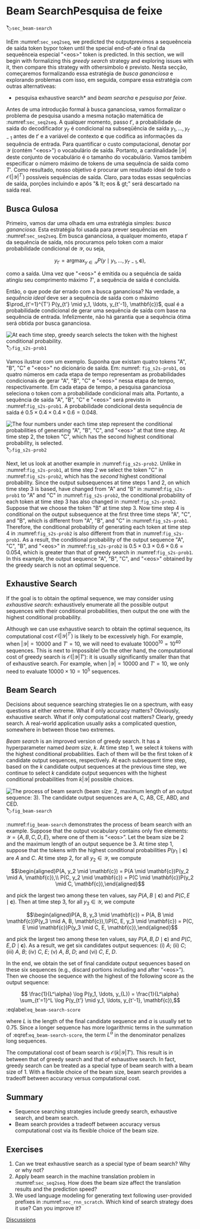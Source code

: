 # Beam SearchPesquisa de feixe
:label:`sec_beam-search`

InEm :numref:`sec_seq2seq`,
we predicted the outputprevimos a sequeênceia de saída token bypor token
until the special end-of-até o final da sequeênceia especial "&lt;eos&gt;" token
is predicted.
In this section,
we will begin with formalizing this *greedy search* strategy
and exploring issues with it,
then compare this strategy with othersímbolo
é previsto.
Nesta secção,
começaremos formalizando essa estratégia de *busca gananciosa*
e explorando problemas com isso,
em seguida, compare essa estratégia com outras alternativeas:
* pesquisa exhaustive search* and *beam searcha* e *pesquisa por feixe*.

Antes de uma introdução formal à busca gananciosa,
vamos formalizar o problema de pesquisa
usando
a mesma notação matemática de :numref:`sec_seq2seq`.
A qualquer momento, passo $t'$,
a probabilidade de saída do decodificador $y_{t '}$
é condicional
na subseqüência de saída
$y_1, \ldots, y_{t'-1}$ antes de $t'$ e
a variável de contexto $\mathbf{c}$ que
codifica as informações da sequência de entrada.
Para quantificar o custo computacional,
denotar por
$\mathcal{Y}$ (contém "&lt;eos&gt;")
o vocabulário de saída.
Portanto, a cardinalidade $\left|\mathcal{Y}\right|$ deste conjunto de vocabulário
é o tamanho do vocabulário.
Vamos também especificar o número máximo de tokens
de uma sequência de saída como $T'$.
Como resultado,
nosso objetivo é procurar um resultado ideal
de todo o
$\mathcal{O}(\left|\mathcal{Y}\right|^{T'})$
possíveis sequências de saída.
Claro,
para todas essas sequências de saída,
porções incluindo e após "& lt; eos & gt;" será descartado
na saída real.

## Busca Gulosa

Primeiro, vamos dar uma olhada em
uma estratégia simples: *busca gananciosa*.
Esta estratégia foi usada para prever sequências em :numref:`sec_seq2seq`.
Em busca gananciosa,
a qualquer momento, etapa $t'$ da sequência de saída,
nós procuramos pelo token
com a maior probabilidade condicional de $\mathcal{Y}$, ou seja,

$$y_{t'} = \operatorname*{argmax}_{y \in \mathcal{Y}} P(y \mid y_1, \ldots, y_{t'-1}, \mathbf{c}),$$

como a saída.
Uma vez que "&lt;eos&gt;" é emitida ou a sequência de saída atingiu seu comprimento máximo $T'$, a sequência de saída é concluída.

Então, o que pode dar errado com a busca gananciosa?
Na verdade,
a *sequência ideal*
deve ser a sequência de saída
com o máximo
$\prod_{t'=1}^{T'} P(y_{t'} \mid y_1, \ldots, y_{t'-1}, \mathbf{c})$,
qual é
a probabilidade condicional de gerar uma sequência de saída com base na sequência de entrada.
Infelizmente, não há garantia
que a sequência ótima será obtida
por busca gananciosa.

![At each time step, greedy search selects the token with the highest conditional probability.](../img/s2s-prob1.svg)
:label:`fig_s2s-prob1`

Vamos ilustrar com um exemplo.
Suponha que existam quatro tokens
"A", "B", "C" e "&lt;eos&gt;" no dicionário de saída.
Em: numref: `fig_s2s-prob1`,
os quatro números em cada etapa de tempo representam as probabilidades condicionais de gerar "A", "B", "C" e "&lt;eos&gt;" nessa etapa de tempo, respectivamente.
Em cada etapa de tempo,
a pesquisa gananciosa seleciona o token com a probabilidade condicional mais alta.
Portanto, a sequência de saída "A", "B", "C" e "&lt;eos&gt;" será previsto
in :numref:`fig_s2s-prob1`.
A probabilidade condicional desta sequência de saída é $0.5\times0.4\times0.4\times0.6 = 0.048$.

![The four numbers under each time step represent the conditional probabilities of generating "A", "B", "C", and "&lt;eos&gt;" at that time step.  At time step 2, the token "C", which has the second highest conditional probability, is selected.](../img/s2s-prob2.svg)
:label:`fig_s2s-prob2`


Next, let us look at another example 
in :numref:`fig_s2s-prob2`. 
Unlike in :numref:`fig_s2s-prob1`, 
at time step 2
we select the token "C"
in :numref:`fig_s2s-prob2`, 
which has the *second* highest conditional probability.
Since the output subsequences at time steps 1 and 2, 
on which time step 3 is based, 
have changed from "A" and "B" in :numref:`fig_s2s-prob1` to "A" and "C" in :numref:`fig_s2s-prob2`, 
the conditional probability of each token 
at time step 3 has also changed in :numref:`fig_s2s-prob2`. 
Suppose that we choose the token "B" at time step 3. 
Now time step 4 is conditional on
the output subsequence at the first three time steps
"A", "C", and "B", 
which is different from "A", "B", and "C" in :numref:`fig_s2s-prob1`. 
Therefore, the conditional probability of generating each token at time step 4 in :numref:`fig_s2s-prob2` is also different from that in :numref:`fig_s2s-prob1`. 
As a result, 
the conditional probability of the output sequence "A", "C", "B", and "&lt;eos&gt;" 
in :numref:`fig_s2s-prob2`
is $0.5\times0.3 \times0.6\times0.6=0.054$, 
which is greater than that of greedy search in :numref:`fig_s2s-prob1`. 
In this example, 
the output sequence "A", "B", "C", and "&lt;eos&gt;" obtained by the greedy search is not an optimal sequence.

## Exhaustive Search

If the goal is to obtain the optimal sequence, we may consider using *exhaustive search*: 
exhaustively enumerate all the possible output sequences with their conditional probabilities,
then output the one 
with the highest conditional probability.

Although we can use exhaustive search to obtain the optimal sequence, 
its computational cost $\mathcal{O}(\left|\mathcal{Y}\right|^{T'})$ is likely to be excessively high. 
For example, when $|\mathcal{Y}|=10000$ and $T'=10$, we will need to evaluate $10000^{10} = 10^{40}$ sequences. This is next to impossible!
On the other hand,
the computational cost of greedy search is 
$\mathcal{O}(\left|\mathcal{Y}\right|T')$: 
it is usually significantly smaller than
that of exhaustive search. For example, when $|\mathcal{Y}|=10000$ and $T'=10$, we only need to evaluate $10000\times10=10^5$ sequences.


## Beam Search

Decisions about sequence searching strategies
lie on a spectrum,
with easy questions at either extreme.
What if only accuracy matters?
Obviously, exhaustive search.
What if only computational cost matters?
Clearly, greedy search.
A real-world application usually asks
a complicated question,
somewhere in between those two extremes.

*Beam search* is an improved version of greedy search. It has a hyperparameter named *beam size*, $k$. 
At time step 1, 
we select $k$ tokens with the highest conditional probabilities.
Each of them will be the first token of 
$k$ candidate output sequences, respectively.
At each subsequent time step, 
based on the $k$ candidate output sequences
at the previous time step,
we continue to select $k$ candidate output sequences 
with the highest conditional probabilities 
from $k\left|\mathcal{Y}\right|$ possible choices.

![The process of beam search (beam size: 2, maximum length of an output sequence: 3). The candidate output sequences are $A$, $C$, $AB$, $CE$, $ABD$, and $CED$.](../img/beam-search.svg)
:label:`fig_beam-search`


:numref:`fig_beam-search` demonstrates the 
process of beam search with an example. 
Suppose that the output vocabulary
contains only five elements: 
$\mathcal{Y} = \{A, B, C, D, E\}$, 
where one of them is “&lt;eos&gt;”. 
Let the beam size be 2 and 
the maximum length of an output sequence be 3. 
At time step 1, 
suppose that the tokens with the highest conditional probabilities $P(y_1 \mid \mathbf{c})$ are $A$ and $C$. At time step 2, for all $y_2 \in \mathcal{Y},$ we compute 

$$\begin{aligned}P(A, y_2 \mid \mathbf{c}) = P(A \mid \mathbf{c})P(y_2 \mid A, \mathbf{c}),\\ P(C, y_2 \mid \mathbf{c}) = P(C \mid \mathbf{c})P(y_2 \mid C, \mathbf{c}),\end{aligned}$$  

and pick the largest two among these ten values, say
$P(A, B \mid \mathbf{c})$ and $P(C, E \mid \mathbf{c})$.
Then at time step 3, for all $y_3 \in \mathcal{Y}$, we compute 

$$\begin{aligned}P(A, B, y_3 \mid \mathbf{c}) = P(A, B \mid \mathbf{c})P(y_3 \mid A, B, \mathbf{c}),\\P(C, E, y_3 \mid \mathbf{c}) = P(C, E \mid \mathbf{c})P(y_3 \mid C, E, \mathbf{c}),\end{aligned}$$ 

and pick the largest two among these ten values, say 
$P(A, B, D \mid \mathbf{c})$   and  $P(C, E, D \mid  \mathbf{c}).$
As a result, we get six candidates output sequences: (i) $A$; (ii) $C$; (iii) $A$, $B$; (iv) $C$, $E$; (v) $A$, $B$, $D$; and (vi) $C$, $E$, $D$. 


In the end, we obtain the set of final candidate output sequences based on these six sequences (e.g., discard portions including and after “&lt;eos&gt;”).
Then
we choose the sequence with the highest of the following score as the output sequence:

$$ \frac{1}{L^\alpha} \log P(y_1, \ldots, y_{L}) = \frac{1}{L^\alpha} \sum_{t'=1}^L \log P(y_{t'} \mid y_1, \ldots, y_{t'-1}, \mathbf{c}),$$
:eqlabel:`eq_beam-search-score`

where $L$ is the length of the final candidate sequence and $\alpha$ is usually set to 0.75. 
Since a longer sequence has more logarithmic terms in the summation of :eqref:`eq_beam-search-score`,
the term $L^\alpha$ in the denominator penalizes
long sequences.

The computational cost of beam search is $\mathcal{O}(k\left|\mathcal{Y}\right|T')$. 
This result is in between that of greedy search and that of exhaustive search. In fact, greedy search can be treated as a special type of beam search with 
a beam size of 1. 
With a flexible choice of the beam size,
beam search provides a tradeoff between
accuracy versus computational cost.



## Summary

* Sequence searching strategies include greedy search, exhaustive search, and beam search.
* Beam search provides a tradeoff between accuracy versus computational cost via its flexible choice of the beam size.


## Exercises

1. Can we treat exhaustive search as a special type of beam search? Why or why not?
1. Apply beam search in the machine translation problem in :numref:`sec_seq2seq`. How does the beam size affect the translation results and the prediction speed?
1. We used language modeling for generating text following  user-provided prefixes in :numref:`sec_rnn_scratch`. Which kind of search strategy does it use? Can you improve it?

[Discussions](https://discuss.d2l.ai/t/338)
<!--stackedit_data:
eyJoaXN0b3J5IjpbMTkzNTc3MDI5M119
-->